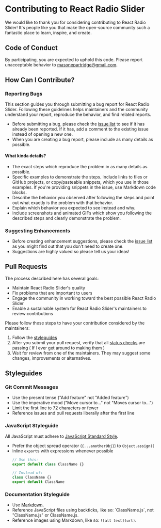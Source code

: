 # Contributing to React Radio Slider

We would like to thank you for considering contributing to React Radio Slider! It's people like you that make the open-source community such a fantastic place to learn, inspire, and create.

## Code of Conduct

By participating, you are expected to uphold this code. Please report unacceptable behavior to [masonepartridge@gmail.com](mailto:masonepartridge@gmail.com).

## How Can I Contribute?

### Reporting Bugs

This section guides you through submitting a bug report for React Radio Slider. Following these guidelines helps maintainers and the community understand your report, reproduce the behavior, and find related reports.

- Before submitting a bug, please check the [issue list](https://github.com/MasonPartridge/react-radio-slider/issues) to see if it has already been reported. If it has, add a comment to the existing issue instead of opening a new one.
- When you are creating a bug report, please include as many details as possible.

#### What kinda details?

- The exact steps which reproduce the problem in as many details as possible.
- Specific examples to demonstrate the steps. Include links to files or GitHub projects, or copy/pasteable snippets, which you use in those examples. If you're providing snippets in the issue, use Markdown code blocks.
- Describe the behavior you observed after following the steps and point out what exactly is the problem with that behavior.
- Explain which behavior you expected to see instead and why.
- Include screenshots and animated GIFs which show you following the described steps and clearly demonstrate the problem.

### Suggesting Enhancements

- Before creating enhancement suggestions, please check the [issue list](https://github.com/MasonPartridge/react-radio-slider/issues) as you might find out that you don't need to create one.
- Suggestions are highly valued so please tell us your ideas!

## Pull Requests

The process described here has several goals:

- Maintain React Radio Slider's quality
- Fix problems that are important to users
- Engage the community in working toward the best possible React Radio Slider
- Enable a sustainable system for React Radio Slider's maintainers to review contributions

Please follow these steps to have your contribution considered by the maintainers:

1. Follow the [styleguides](#styleguides)
2. After you submit your pull request, verify that all [status checks](https://help.github.com/articles/about-status-checks/) are passing ( If I ever get around to making them )
3. Wait for review from one of the maintainers. They may suggest some changes, improvements or alternatives.

## Styleguides

### Git Commit Messages

- Use the present tense ("Add feature" not "Added feature")
- Use the imperative mood ("Move cursor to..." not "Moves cursor to...")
- Limit the first line to 72 characters or fewer
- Reference issues and pull requests liberally after the first line

### JavaScript Styleguide

All JavaScript must adhere to [JavaScript Standard Style](https://standardjs.com/).

- Prefer the object spread operator (`{...anotherObj}`) to `Object.assign()`
- Inline `export`s with expressions whenever possible
  ```javascript
  // Use this:
  export default class ClassName {}

  // Instead of:
  class ClassName {}
  export default ClassName
  ```

### Documentation Styleguide

- Use [Markdown](https://daringfireball.net/projects/markdown/).
- Reference JavaScript files using backticks, like so: \`ClassName.js\`, not "ClassName.js" or ClassName.js.
- Reference images using Markdown, like so: `![alt text](url)`.
